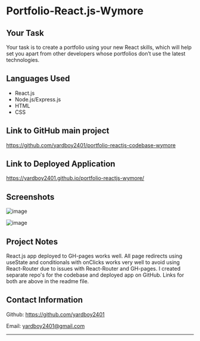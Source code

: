 # Portfolio-React.js-Wymore

## Your Task
Your task is to create a portfolio using your new React skills, which will help set you apart from other developers whose portfolios don’t use the latest technologies. 

## Languages Used
- React.js
- Node.js/Express.js
- HTML
- CSS

## Link to GitHub main project
https://github.com/yardboy2401/portfolio-reactjs-codebase-wymore

## Link to Deployed Application
https://yardboy2401.github.io/portfolio-reactjs-wymore/

## Screenshots
![image](https://user-images.githubusercontent.com/85953688/153732683-ec30fca3-68ca-414c-8e2f-845da5fe26ce.png)

![image](https://user-images.githubusercontent.com/85953688/153732691-aced2146-2c2b-49b3-a3e8-950f46d5c762.png)


## Project Notes
React.js app deployed to GH-pages works well. All page redirects using useState and conditionals with onClicks works very well to avoid using React-Router due to issues with React-Router and GH-pages. I created separate repo's for the codebase and deployed app on GitHub. Links for both are above in the readme file.

## Contact Information 
Github: https://github.com/yardboy2401

Email: yardboy2401@gmail.com

- - - -

